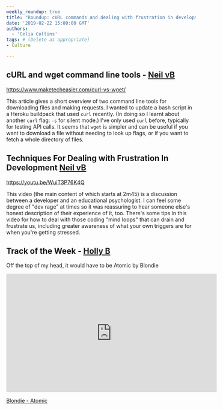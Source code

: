 ```yaml
---
weekly_roundup: true
title: "Roundup: cURL commands and dealing with frustration in development"
date: '2019-02-22 15:00:00 GMT'
authors:
  - 'Celia Collins'
tags: # (Delete as appropriate)
- Culture

---
```


## cURL and wget command line tools - [Neil vB](/people#neil-van-beinum)

https://www.maketecheasier.com/curl-vs-wget/

This article gives a short overview of two command line tools for downloading files and making requests. I wanted to update a bash script in a Heroku buildpack that used `curl` recently. (In doing so I learnt about another `curl` flag: `-s` for silent mode.) I've only used `curl` before, typically for testing API calls.  It seems that `wget` is simpler and can be useful if you want to download a file without needing to look up flags, or if you want to fetch a whole directory of files.

## Techniques For Dealing with Frustration In Development [Neil vB](/people#neil-van-beinum)

https://youtu.be/WuiT3P76K4Q

This video (the main content of which starts at 2m45) is a discussion between a developer and an educational psychologist. I can feel some degree of "dev rage" at times so it was reassuring to hear someone else's honest description of their experience of it, too. There's some tips in this video for how to deal with those coding "mind loops" that can drain and frustrate us, including greater awareness of what your own triggers are for when you're getting stressed.

## Track of the Week - [Holly B](/people#holly-brennan)

Off the top of my head, it would have to be Atomic by Blondie

<iframe width="560" height="315" src="https://www.youtube.com/embed/1Tko1G6XRiQ" frameborder="0" allow="accelerometer; autoplay; encrypted-media; gyroscope; picture-in-picture" allowfullscreen></iframe>

[Blondie - Atomic](https://www.youtube.com/watch?v=1Tko1G6XRiQ)
